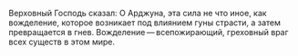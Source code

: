 Верховный Господь сказал: О Арджуна, эта сила не что иное, как вожделение, которое возникает под влиянием гуны страсти, а затем превращается в гнев. Вожделение — всепожирающий, греховный враг всех существ в этом мире.